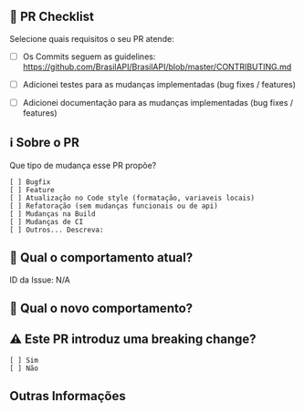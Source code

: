 ## :memo: PR Checklist

Selecione quais requisitos o seu PR atende:

- [ ] Os Commits seguem as guidelines: https://github.com/BrasilAPI/BrasilAPI/blob/master/CONTRIBUTING.md
- [ ] Adicionei testes para as mudanças implementadas (bug fixes / features)
- [ ] Adicionei documentação para as mudanças implementadas (bug fixes / features)


## :information_source: Sobre o PR
Que tipo de mudança esse PR propõe?

<!-- selecione os items que se aplicam usando "x". -->
```
[ ] Bugfix
[ ] Feature
[ ] Atualização no Code style (formatação, variaveis locais)
[ ] Refatoração (sem mudanças funcionais ou de api)
[ ] Mudanças na Build
[ ] Mudanças de CI
[ ] Outros... Descreva:
```

## :floppy_disk: Qual o comportamento atual?
<!-- Descreve o comportamento que você está modificando, ou o link de uma issue relevante. -->

ID da Issue: N/A


## :construction_worker: Qual o novo comportamento?


## :warning: Este PR introduz uma breaking change?
```
[ ] Sim
[ ] Não
```

<!-- Se o PR adiciona uma breaking change, descreve o impacto e o caminho de migração para as aplicações existentes abaixo-->

## Outras Informações
